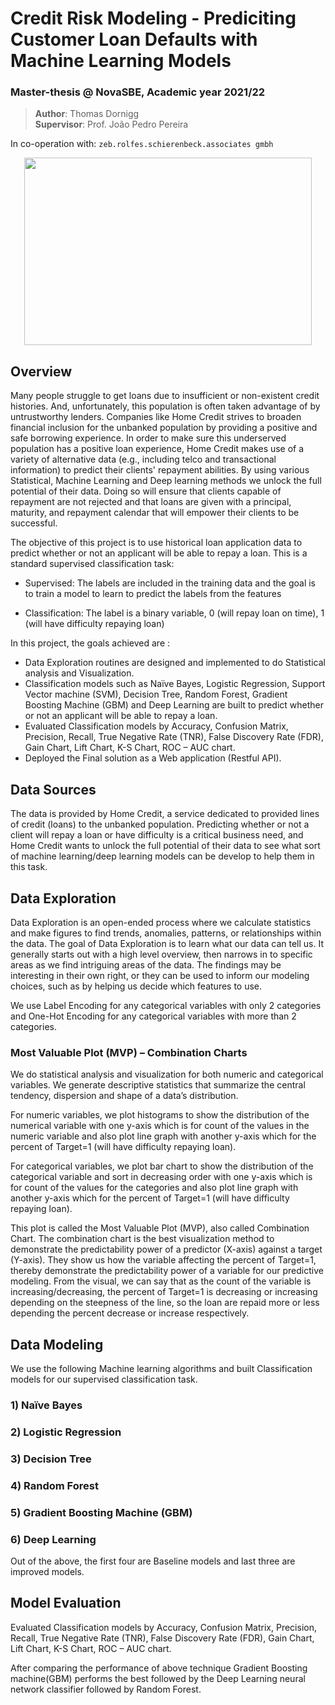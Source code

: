# Credit Risk Modeling - Prediciting Customer Loan Defaults with Machine Learning Models
### Master-thesis @ NovaSBE, Academic year 2021/22
> **Author**: Thomas Dornigg <br>
> **Supervisor**: Prof. João Pedro Pereira

In co-operation with: `zeb.rolfes.schierenbeck.associates gmbh`

<p align="center">
  <img width="460" height="300" src="https://upload.wikimedia.org/wikipedia/commons/b/b2/Zeb.rolfes.schierenbeck.associates_Logo.svg">
</p>



## Overview
Many people struggle to get loans due to insufficient or non-existent credit histories. And, unfortunately, this population is often taken advantage of by untrustworthy lenders. Companies like Home Credit strives to broaden financial inclusion for the unbanked population by providing a positive and safe borrowing experience. In order to make sure this underserved population has a positive loan experience, Home Credit makes use of a variety of alternative data (e.g., including telco and transactional information) to predict their clients' repayment abilities. By using various Statistical, Machine Learning  and Deep learning methods we unlock the full potential of their data. Doing so will ensure that clients capable of repayment are not rejected and that loans are given with a principal, maturity, and repayment calendar that will empower their clients to be successful. 

The objective of this project is to use historical loan application data to predict whether or not an applicant will be able to repay a loan. This is a standard supervised classification task:

- Supervised: The labels are included in the training data and the goal is to train a model to learn to predict the labels from the features

- Classification: The label is a binary variable, 0 (will repay loan on time), 1 (will have difficulty repaying loan)

In this project, the goals achieved are :
- Data Exploration routines are designed and implemented to do Statistical analysis and Visualization.
- Classification models such as Naïve Bayes, Logistic Regression, Support Vector machine (SVM), Decision Tree, Random Forest, Gradient Boosting Machine (GBM) and Deep Learning are built to predict whether or not an applicant will be able to repay a loan. 
- Evaluated Classification models by Accuracy, Confusion Matrix, Precision, Recall, True Negative Rate (TNR), False Discovery Rate (FDR), Gain Chart, Lift Chart, K-S Chart, ROC – AUC chart.
- Deployed the Final solution as a Web application (Restful API).

## Data Sources
The data is provided by Home Credit, a service dedicated to provided lines of credit (loans) to the unbanked population. Predicting whether or not a client will repay a loan or have difficulty is a critical business need, and Home Credit wants to unlock the full potential of their data to see what sort of machine learning/deep learning models can be develop to help them in this task.

## Data Exploration
Data Exploration is an open-ended process where we calculate statistics and make figures to find trends, anomalies, patterns, or relationships within the data. The goal of Data Exploration is to learn what our data can tell us. It generally starts out with a high level overview, then narrows in to specific areas as we find intriguing areas of the data. The findings may be interesting in their own right, or they can be used to inform our modeling choices, such as by helping us decide which features to use.

We use Label Encoding for any categorical variables with only 2 categories and One-Hot Encoding for any categorical variables with more than 2 categories.

### Most Valuable Plot (MVP) – Combination Charts
We do statistical analysis and visualization for both numeric and categorical variables. We generate descriptive statistics that summarize the central tendency, dispersion and shape of a data’s distribution. 

For numeric variables, we plot histograms to show the distribution of the numerical variable with one y-axis which is for count of the values in the numeric variable and also plot line graph with another y-axis which for the percent of Target=1 (will have difficulty repaying loan).

For categorical variables, we plot bar chart to show the distribution of the categorical variable and sort in decreasing order with one y-axis which is for count of the values for the categories and also plot line graph with another y-axis which for the percent of Target=1 (will have difficulty repaying loan). 

This plot is called the Most Valuable Plot (MVP), also called Combination Chart. The combination chart is the best visualization method to demonstrate the predictability power of a predictor (X-axis) against a target (Y-axis). They show us how the variable affecting the percent of Target=1, thereby demonstrate the predictability power of a variable for our predictive modeling. From the visual, we can say that as the count of the variable is increasing/decreasing, the percent of Target=1 is decreasing or increasing depending on the steepness of the line, so the loan are repaid more or less depending the percent decrease or increase respectively.

## Data Modeling 
We use the following Machine learning algorithms and built Classification models for our supervised classification task.
### 1)	Naïve Bayes
### 2)	Logistic Regression
### 3)	Decision Tree
### 4)	Random Forest
### 5)	Gradient Boosting Machine (GBM)
### 6)	Deep Learning

Out of the above, the first four are Baseline models and last three are improved models.

## Model Evaluation 

Evaluated Classification models by Accuracy, Confusion Matrix, Precision, Recall, True Negative Rate (TNR), False Discovery Rate (FDR), Gain Chart, Lift Chart, K-S Chart, ROC – AUC chart.

After comparing the performance of above technique Gradient Boosting machine(GBM) performs the best followed by the Deep Learning neural network classifier followed by Random Forest.
